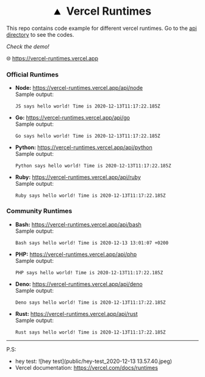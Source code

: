 <h1 align="center"><img src="public/vercel.png" style="margin-right: 0.5em; height: 0.6em;"/>Vercel Runtimes</h1>

This repo contains code example for different vercel runtimes. Go to the [api directory](https://github.com/wzulfikar/vercel-runtimes/tree/main/api) to see the codes.

_Check the demo!_

🌐 https://vercel-runtimes.vercel.app

### Official Runtimes

- **Node:** https://vercel-runtimes.vercel.app/api/node  
  Sample output:
  ```
  JS says hello world! Time is 2020-12-13T11:17:22.185Z
  ```
- **Go:** https://vercel-runtimes.vercel.app/api/go  
  Sample output:
  ```
  Go says hello world! Time is 2020-12-13T11:17:22.185Z
  ```
- **Python:** https://vercel-runtimes.vercel.app/api/python  
  Sample output:
  ```
  Python says hello world! Time is 2020-12-13T11:17:22.185Z
  ```
- **Ruby:** https://vercel-runtimes.vercel.app/api/ruby  
  Sample output:

  ```
  Ruby says hello world! Time is 2020-12-13T11:17:22.185Z
  ```

### Community Runtimes

- **Bash:** https://vercel-runtimes.vercel.app/api/bash  
  Sample output:

  ```
  Bash says hello world! Time is 2020-12-13 13:01:07 +0200
  ```

- **PHP:** https://vercel-runtimes.vercel.app/api/php  
  Sample output:
  ```
  PHP says hello world! Time is 2020-12-13T11:17:22.185Z
  ```
- **Deno:** https://vercel-runtimes.vercel.app/api/deno  
  Sample output:
  ```
  Deno says hello world! Time is 2020-12-13T11:17:22.185Z
  ```
- **Rust:** https://vercel-runtimes.vercel.app/api/rust  
  Sample output:

  ```
  Rust says hello world! Time is 2020-12-13T11:17:22.185Z
  ```

---

P.S:

- hey test: ![hey test](public/hey-test_2020-12-13 13.57.40.jpeg)
- Vercel documentation: https://vercel.com/docs/runtimes
